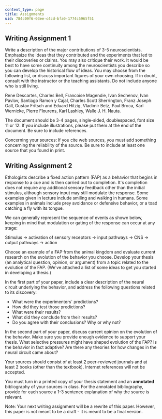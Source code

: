 ```yaml
---
content_type: page
title: Assignments
uid: 784c09f6-03ee-c4cd-bfa0-1774c5965f51
---
```


Writing Assignment 1
--------------------

Write a description of the major contributions of 3-5 neuroscientists. Emphasize the ideas that they contributed and the experiments that led to their discoveries or claims. You may also critique their work. It would be best to have some continuity among the neuroscientists you describe so you can develop the historical flow of ideas. You may choose from the following list, or discuss important figures of your own choosing. If in doubt, consult with the instructor or the teaching assistants. Do not include anyone who is still living.

Rene Descartes, Charles Bell, Francoise Magendie, Ivan Sechenov, Ivan Pavlov, Santiago Ramon y Cajal, Charles Scott Sherrington, Franz Joseph Gall, Gustav Fritsch and Eduard Hitzig, Vladimir Betz, Paul Broca, Karl Wernicke, Pierre Flourens, Karl Lashley, Walle J. H. Nauta.

The document should be 3-4 pages, single-sided, doublespaced, font size 11 or 12. If you include illustrations, please put them at the end of the document. Be sure to include references.

Concerning your sources: If you cite web sources, you must add something concerning the reliability of the source. Be sure to include at least one source that you found in print.

Writing Assignment 2
--------------------

Ethologists describe a fixed action pattern (FAP) as a behavior that begins in response to a cue and is then carried out to completion. It's completion does not require any additional sensory feedback other than the initial stimulus, although sensory input may still modulate the response. Some examples given in lecture include smiling and walking in humans. Some examples in animals include prey avoidance or defensive behavior, or a toad catching a fly with its tongue.

We can generally represent the sequence of events as shown below, keeping in mind that modulation or gating of the response can occur at any stage:

Stimulus -> activation of sensory receptors -> input pathways -> CNS -> output pathways -> action

Choose an example of a FAP from the animal kingdom and evaluate current research on the evolution of the behavior you choose. Develop your thesis (an analytical question, opinion, or argument) from a topic related to the evolution of the FAP. (We've attached a list of some ideas to get you started in developing a thesis.)

In the first part of your paper, include a clear description of the neural circuit underlying the behavior, and address the following questions related to its discovery:

*   What were the experimenters' predictions?
*   How did they test those predictions?
*   What were their results?
*   What did they conclude from their results?
*   Do you agree with their conclusions? Why or why not?

In the second part of your paper, discuss current opinion on the evolution of the behavior. Make sure you provide enough evidence to support your thesis. What selective pressures might have shaped evolution of the FAP? Is the behavior in fact adaptive? Are there any theories for how changes in the neural circuit came about?

Your sources should consist of at least 2 peer-reviewed journals and at least 2 books (other than the textbook). Internet references will not be accepted.

You must turn in a printed copy of your thesis statement and an **annotated** bibliography of your sources in class. For the annotated bibliography, provide for each source a 1-3 sentence explanation of why the source is relevant.

Note: Your next writing assignment will be a rewrite of this paper. However, this paper is not meant to be a draft - it is meant to be a final version.